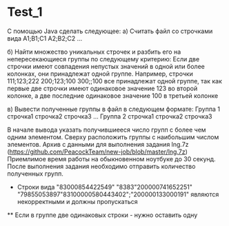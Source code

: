 # Test_1
С помощью Java сделать следующее:
а) Считать файл со строчками вида
A1;B1;C1
A2;B2;C2
...

б) Найти множество уникальных строчек и разбить его на непересекающиеся группы по следующему критерию:
Если две строчки имеют совпадения непустых значений в одной или более колонках, они принадлежат одной группе. 
Например, строчки
111;123;222
200;123;100
300;;100
все принадлежат одной группе, так как первые две строчки имеют одинаковое значение 123 во второй колонке, а две последние одинаковое значение 100 в третьей колонке

в) Вывести полученные группы в файл в следующем формате:
Группа 1
строчка1
строчка2
строчка3
...
Группа 2 
строчка1
строчка2
строчка3

В начале вывода указать получившиееся число групп с более чем одним элементом.
Сверху расположить группы с наибольшим числом элементов.
Архив с данными для выполнения задания lng.7z (https://github.com/PeacockTeam/new-job/blob/master/lng.7z)
Приемлимое время работы на обыкновенном ноутбуке до 30 секунд.
После выполнения задания необходимо отправить количество полученных групп.

* Строки вида
 "83000854422549"
 "8383"200000741652251"
 "79855053897"83100000580443402";"200000133000191"
 являются некорректными и должны пропускаться

** Если в группе две одинаковых строки - нужно оставить одну